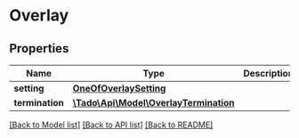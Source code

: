 # Overlay

## Properties
Name | Type | Description | Notes
------------ | ------------- | ------------- | -------------
**setting** | [**OneOfOverlaySetting**](OneOfOverlaySetting.md) |  | 
**termination** | [**\Tado\Api\Model\OverlayTermination**](OverlayTermination.md) |  | 

[[Back to Model list]](../../README.md#documentation-for-models) [[Back to API list]](../../README.md#documentation-for-api-endpoints) [[Back to README]](../../README.md)

